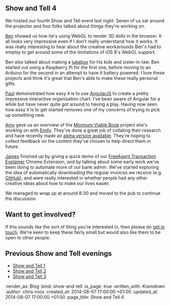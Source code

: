 Show and Tell 4
---------------

We hosted our fourth Show and Tell event last night. Seven of us sat around the projector and four folks talked about things they're working on.

[Ben][] showed us how he's using WebGL to render 3D dolls in the browser. It all looks very impressive even if I don't really understand how it works. It was really interesting to hear about the creative workarounds Ben's had to employ to get around some of the limitations of iOS 8's WebGL support.

Ben also talked about making a [jukebox][] for his kids and sister-in-law. Ben started out using a Raspberry Pi for the first one, before moving to an Arduino for the second in an attempt to have it battery powered. I love these projects and think it's great that Ben's able to make these really personal gifts.

[Paul][] demonstrated how easy it is to use [AngularJS][] to create a pretty impressive interactive organisation chart. I've been aware of Angular for a while but have never quite got around to having a play. Having now seen how easy it is to get started removes one of my concerns of trying to pick up something new.

[Amy][] gave us an overview of the [Minimum Viable Book][] project she's working on with [Emily][]. They've done a great job of collating their research and have recently made an [alpha version available][mvb-alpha]. They're hoping to collect feedback on the content they've chosen to help direct them in future.

[James][] finished up by giving a quick demo of our [FreeAgent Transaction Explainer][] Chrome Extension, and by talking about some early work we've been doing to automate more of our bank admin. We've started exploring the idea of automatically downloading the regular invoices we receive (e.g. [GitHub](https://github.com/freerange/github-invoices)), and were really interested in whether people had any other creative ideas about how to make our lives easier.

We managed to wrap up at around 8:30 and moved to the pub to continue the discussion.

## Want to get involved?

If this sounds like the sort of thing you're interested in, then please do [get in touch][]. We're keen to keep these fairly small but would also like them to be open to other people.

## Previous Show and Tell evenings

* [Show and Tell 1][]
* [Show and Tell 2][]
* [Show and Tell 3][]


[Amy]: https://twitter.com/amyeee
[AngularJS]: https://angularjs.org/
[Ben]: https://twitter.com/beng
[Emily]: http://emilywebber.co.uk/
[FreeAgent Transaction Explainer]: https://chrome.google.com/webstore/detail/freeagent-transaction-exp/lgpgdkoopbcppnipcnbodcobjmhagmim
[get in touch]: (/contact)
[James]: /james-mead
[jukebox]: https://github.com/techbelly/jukebox
[Minimum Viable Book]: http://minimumviablebook.com/
[mvb-alpha]: http://minimumviablebook.com/2014/07/5-bites-of-advice/
[Paul]: http://po-ru.com/
[Show and Tell 1]: /week-274
[Show and Tell 2]: /week-282
[Show and Tell 3]: /week-286

:render_as: Blog
:kind: show-and-tell
:is_page: true
:written_with: Kramdown
:author: chris-roos
:created_at: 2014-08-07 17:00:00 +01:00
:updated_at: 2014-08-07 17:00:00 +01:00
:page_title: Show and Tell 4

